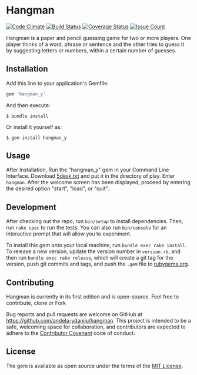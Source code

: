 # Hangman

[![Code Climate](https://codeclimate.com/github/andela-ydaniju/hangman/badges/gpa.svg)](https://codeclimate.com/github/andela-ydaniju/hangman) [![Build Status](https://travis-ci.org/andela-ydaniju/hangman.svg?branch=master)](https://travis-ci.org/andela-ydaniju/hangman) [![Coverage Status](https://coveralls.io/repos/andela-ydaniju/hangman/badge.svg?branch=master&service=github)](https://coveralls.io/github/andela-ydaniju/hangman?branch=master)  [![Issue Count](https://codeclimate.com/github/andela-ydaniju/hangman/badges/issue_count.svg)](https://codeclimate.com/github/andela-ydaniju/hangman)

Hangman is a paper and pencil guessing game for two or more players. One player thinks of a word, phrase or sentence and the other tries to guess it by suggesting letters or numbers, within a certain number of guesses.

## Installation

Add this line to your application's Gemfile:

```ruby
gem 'hangman_y'
```

And then execute:

    $ bundle install

Or install it yourself as:

    $ gem install hangman_y

## Usage

After Installation, Run the "hangman_y" gem in your Command Line Interface. Download [5desk.txt](http://scrapmaker.com/) and put it in the directory of play. Enter ```hangman```. After the welcome screen has been displayed, proceed by entering the desired option "start", "load", or "quit".

## Development

After checking out the repo, run `bin/setup` to install dependencies. Then, run `rake spec` to run the tests. You can also run `bin/console` for an interactive prompt that will allow you to experiment.

To install this gem onto your local machine, run `bundle exec rake install`. To release a new version, update the version number in `version.rb`, and then run `bundle exec rake release`, which will create a git tag for the version, push git commits and tags, and push the `.gem` file to [rubygems.org](https://rubygems.org).

## Contributing

Hangman is currently in its first edition and is open-source. Feel free to contribute, clone or Fork

Bug reports and pull requests are welcome on GitHub at https://github.com/andela-ydaniju/hangman. This project is intended to be a safe, welcoming space for collaboration, and contributors are expected to adhere to the [Contributor Covenant](contributor-covenant.org) code of conduct.


## License

The gem is available as open source under the terms of the [MIT License](http://opensource.org/licenses/MIT).

